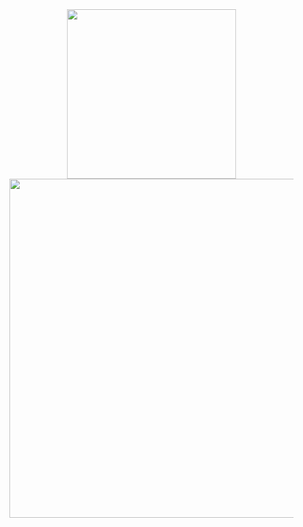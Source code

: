 <div align="center">
<img src="https://cdn4.iconfinder.com/data/icons/logos-3/600/React.js_logo-512.png" width="300"/>
  <img src="https://www.recoiljs.cn/img/wordmark.png" width="600"/>
</div>
